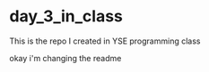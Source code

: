# day_3_in_class
This is the repo I created in YSE programming class



okay i'm changing the readme
